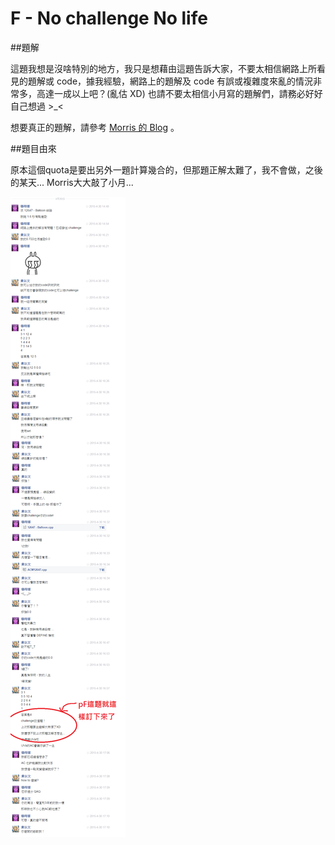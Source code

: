 # F - No challenge No life

##題解

這題我想是沒啥特別的地方，我只是想藉由這題告訴大家，不要太相信網路上所看見的題解或 code，據我經驗，網路上的題解及 code 有誤或複雜度來亂的情況非常多，高達一成以上吧？(亂估 XD) 也請不要太相信小月寫的題解們，請務必好好自己想過 >_<

想要真正的題解，請參考 [Morris 的 Blog](http://morris821028.github.io/2015/05/15/tmt514-Beverage-Cup-2-F/) 。

##題目由來

原本這個quota是要出另外一題計算幾合的，但那題正解太難了，我不會做，之後的某天... Morris大大敲了小月...

![conversation](BeverageCup_pF.png)